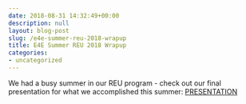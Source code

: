```yaml
---
date: 2018-08-31 14:32:49+00:00
description: null
layout: blog-post
slug: /e4e-summer-reu-2018-wrapup
title: E4E Summer REU 2018 Wrapup
categories:
- uncategorized
---
```


We had a busy summer in our REU program - check out our final presentation for what we accomplished this summer: [PRESENTATION](https://docs.google.com/presentation/d/18DgydneMlk0XcdSHoBYcEKzFNv40TQSKl3rfZ3GeR6k/edit?usp=sharing)
